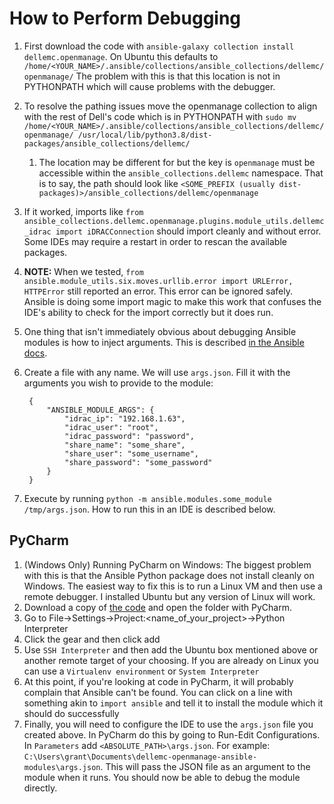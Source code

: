 # How to Perform Debugging

1. First download the code with `ansible-galaxy collection install dellemc.openmanage`. On Ubuntu this defaults to `/home/<YOUR_NAME>/.ansible/collections/ansible_collections/dellemc/openmanage/` The problem with this is that this location is not in PYTHONPATH which will cause problems with the debugger.
2. To resolve the pathing issues move the openmanage collection to align with the rest of Dell's code which is in PYTHONPATH with `sudo mv /home/<YOUR_NAME>/.ansible/collections/ansible_collections/dellemc/openmanage/ /usr/local/lib/python3.8/dist-packages/ansible_collections/dellemc/`
    1. The location may be different for but the key is `openmanage` must be accessible within the `ansible_collections.dellemc` namespace. That is to say, the path should look like `<SOME_PREFIX (usually dist-packages)>/ansible_collections/dellemc/openmanage`
3. If it worked, imports like `from ansible_collections.dellemc.openmanage.plugins.module_utils.dellemc_idrac import iDRACConnection` should import cleanly and without error. Some IDEs may require a restart in order to rescan the available packages.
4. **NOTE:** When we tested, `from ansible.module_utils.six.moves.urllib.error import URLError, HTTPError` still reported an error. This error can be ignored safely. Ansible is doing some import magic to make this work that confuses the IDE's ability to check for the import correctly but it does run.
5. One thing that isn't immediately obvious about debugging Ansible modules is how to inject arguments. This is described [in the Ansible docs](https://docs.ansible.com/ansible/latest/dev_guide/developing_modules_general.html#exercising-module-code-locally).
6. Create a file with any name. We will use `args.json`. Fill it with the arguments you wish to provide to the module:

        {
            "ANSIBLE_MODULE_ARGS": {
                "idrac_ip": "192.168.1.63",
                "idrac_user": "root",
                "idrac_password": "password",
                "share_name": "some_share",
                "share_user": "some_username",
                "share_password": "some_password"
            }
        }

7. Execute by running `python -m ansible.modules.some_module /tmp/args.json`. How to run this in an IDE is described below.

## PyCharm

1. (Windows Only) Running PyCharm on Windows: The biggest problem with this is that the Ansible Python package does not install cleanly on Windows. The easiest way to fix this is to run a Linux VM and then use a remote debugger. I installed Ubuntu but any version of Linux will work.
2. Download a copy of [the code](https://github.com/dell/dellemc-openmanage-ansible-modules) and open the folder with PyCharm.
3. Go to File->Settings->Project:<name_of_your_project>->Python Interpreter
4. Click the gear and then click add
5. Use `SSH Interpreter` and then add the Ubuntu box mentioned above or another remote target of your choosing. If you are already on Linux you can use a `Virtualenv environment` or `System Interpreter`
6. At this point, if you're looking at code in PyCharm, it will probably complain that Ansible can't be found. You can click on a line with something akin to `import ansible` and tell it to install the module which it should do successfully
7. Finally, you will need to configure the IDE to use the `args.json` file you created above. In PyCharm do this by going to Run-Edit Configurations. In `Parameters` add `<ABSOLUTE_PATH>\args.json`. For example: `C:\Users\grant\Documents\dellemc-openmanage-ansible-modules\args.json`. This will pass the JSON file as an argument to the module when it runs. You should now be able to debug the module directly.
